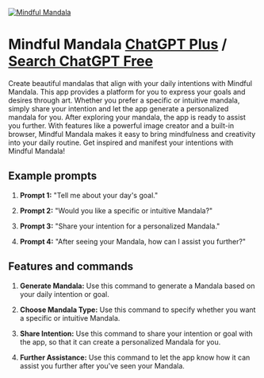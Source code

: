 
[![Mindful Mandala](https://files.oaiusercontent.com/file-Nzg4s4jCTbiuuePlILYC2her?se=2123-10-17T15%3A54%3A38Z&sp=r&sv=2021-08-06&sr=b&rscc=max-age%3D31536000%2C%20immutable&rscd=attachment%3B%20filename%3D996da188-c0e1-4612-a720-5232e63e7004.png&sig=cyod1O25dVKaQTRTFMl2Coj8pE24A4xirysXn3qpybA%3D)](https://chat.openai.com/g/g-mLHU537oD-mindful-mandala)

# Mindful Mandala [ChatGPT Plus](https://chat.openai.com/g/g-mLHU537oD-mindful-mandala) / [Search ChatGPT Free](https://gptcall.net/index.html#/?search=Mindful%20Mandala)

Create beautiful mandalas that align with your daily intentions with Mindful Mandala. This app provides a platform for you to express your goals and desires through art. Whether you prefer a specific or intuitive mandala, simply share your intention and let the app generate a personalized mandala for you. After exploring your mandala, the app is ready to assist you further. With features like a powerful image creator and a built-in browser, Mindful Mandala makes it easy to bring mindfulness and creativity into your daily routine. Get inspired and manifest your intentions with Mindful Mandala!

## Example prompts

1. **Prompt 1:** "Tell me about your day's goal."

2. **Prompt 2:** "Would you like a specific or intuitive Mandala?"

3. **Prompt 3:** "Share your intention for a personalized Mandala."

4. **Prompt 4:** "After seeing your Mandala, how can I assist you further?"

## Features and commands

1. **Generate Mandala:** Use this command to generate a Mandala based on your daily intention or goal.

2. **Choose Mandala Type:** Use this command to specify whether you want a specific or intuitive Mandala.

3. **Share Intention:** Use this command to share your intention or goal with the app, so that it can create a personalized Mandala for you.

4. **Further Assistance:** Use this command to let the app know how it can assist you further after you've seen your Mandala.


